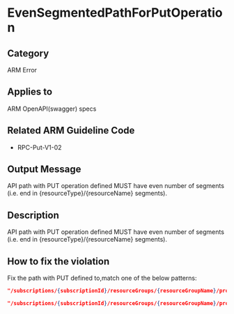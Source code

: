 # EvenSegmentedPathForPutOperation

## Category

ARM Error

## Applies to

ARM OpenAPI(swagger) specs

## Related ARM Guideline Code

- RPC-Put-V1-02

## Output Message

API path with PUT operation defined MUST have even number of segments (i.e. end in {resourceType}/{resourceName} segments).

## Description

API path with PUT operation defined MUST have even number of segments (i.e. end in {resourceType}/{resourceName} segments).

## How to fix the violation

Fix the path with PUT defined to,match one of the below patterns:

```json
"/subscriptions/{subscriptionId}/resourceGroups/{resourceGroupName}/providers/Microsoft.MyNameSpace/MyResourceType/{ResourceName}
```

```json
"/subscriptions/{subscriptionId}/resourceGroups/{resourceGroupName}/providers/Microsoft.MyNameSpace/MyResourceType/{ResourceName}/NestedResourceType/{nestedResourceName}"
```
